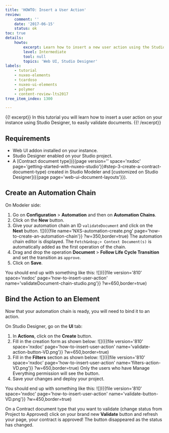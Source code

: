 ```yaml
---
title: 'HOWTO: Insert a User Action'
review:
    comment: ''
    date: '2017-06-15'
    status: ok
toc: true
details:
    howto:
        excerpt: Learn how to insert a new user action using the Studio Designer
        level: Intermediate
        tool: null
        topics: 'Web UI, Studio Designer'
labels:
    - tutorial
    - nuxeo-elements
    - tcardoso
    - nuxeo-ui-elements
    - polymer
    - content-review-lts2017
tree_item_index: 1300

---
```

{{! excerpt}}
In this tutorial you will learn how to insert a user action on your instance using Studio Designer, to easily validate documents.
{{! /excerpt}}

## Requirements

- Web UI addon installed on your instance.
- Studio Designer enabled on your Studio project.
- A [Contract document type]({{page version='' space='nxdoc' page='getting-started-with-nuxeo-studio'}}#step-3-create-a-contract-document-type) created in Studio Modeler and [customized on Studio Designer]({{page page='web-ui-document-layouts'}}).

## Create an Automation Chain

On Modeler side:
1. Go on **Configuration**&nbsp;> **Automation** and then on **Automation Chains**.
1. Click on the **New** button.
1. Give your automation chain an ID `validateDocument` and click on the **Next** button.
  ![]({{file name='NXS-automation-create.png' page='how-to-create-an-automation-chain'}} ?w=350,border=true)
  The automation chain editor is displayed. The `Fetch&nbsp;> Context Document(s)` is automatically added as the first operation of the chain.
1. Drag and drop the operation **Document**&nbsp;> **Follow Life Cycle Transition** and set the transition as `approve`.
1. Click on **Save**.

  You should end up with something like this:
  ![]({{file version='810' space='nxdoc' page='how-to-insert-user-action' name='validateDocument-chain-studio.png'}} ?w=650,border=true)

## Bind the Action to an Element

Now that your automation chain is ready, you will need to bind it to an action.

On Studio Designer, go on the **UI** tab:
1. In **Actions**, click on the **Create** button.
1. Fill in the creation form as shown below:
  ![]({{file version='810' space='nxdoc' page='how-to-insert-user-action' name='validate-action-button-VD.png'}} ?w=650,border=true)
1. Fill in the **Filters** section as shown below:
  ![]({{file version='810' space='nxdoc' page='how-to-insert-user-action' name='filters-action-VD.png'}} ?w=650,border=true)
  Only the users who have Manage Everything permission will see the button.
1. Save your changes and deploy your project.

  You should end up with something like this:
  ![]({{file version='810' space='nxdoc' page='how-to-insert-user-action' name='validate-button-VD.png'}} ?w=450,border=true)

On a Contract document type that you want to validate (change status from Project to Approved) click on your brand new **Validate** button and refresh your page, your contract is approved! The button disappeared as the status has changed.
